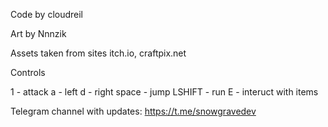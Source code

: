 Code by cloudreil

Art by Nnnzik

Assets taken from sites itch.io, craftpix.net

Controls 

1 - attack
a - left
d - right 
space - jump
LSHIFT - run
E - interuct with items 


Telegram channel with updates: https://t.me/snowgravedev
